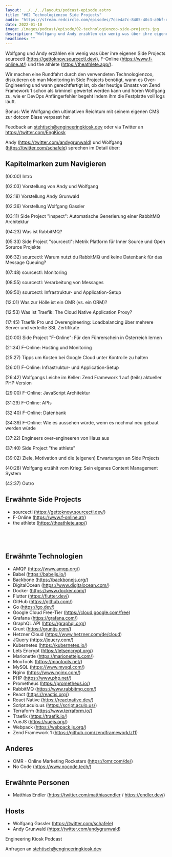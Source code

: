 ```yaml
---
layout: ../../../layouts/podcast-episode.astro
title: "#02 Technologienzoo Side Projects"
audio: "https://stream.redcircle.com/episodes/7cce4a7c-8405-40c3-a9bf-dd902f0a07d8/stream.mp3"
date: 2022-01-10
image: /images/podcast/episode/02-technologienzoo-side-projects.jpg
description: "Wolfgang und Andy erzählen ein wenig was über ihre eigenen Side Projects sourcectl (https://gettoknow.sourcectl.dev/), F-Online ..."
headlines: ""
---
```


<p class="mb-6 text-base md:text-lg text-coolGray-500">Wolfgang und Andy erzählen ein wenig was über ihre eigenen Side Projects sourcectl (<a href="https://gettoknow.sourcectl.dev/" rel="nofollow">https://gettoknow.sourcectl.dev/</a>), F-Online (<a href="https://www.f-online.at/" rel="nofollow">https://www.f-online.at/</a>) und the athlete (<a href="https://theathlete.app/" rel="nofollow">https://theathlete.app/</a>).</p><p class="mb-6 text-base md:text-lg text-coolGray-500">Wir machen eine Rundfahrt durch den verwendeten Technologienzoo, diskutieren ob man Monitoring in Side Projects benötigt, wann es Over-Engineering und wann gerechtfertigt ist, ob der heutige Einsatz von Zend Framework 1 schon als kriminell gewertet werden kann und hören Wolfgang zu, wie er DevOps Anfängerfehler begeht indem ihm die Festplatte voll logs läuft.</p><p class="mb-6 text-base md:text-lg text-coolGray-500">Bonus: Wie Wolfgang den ultimativen Reichtum mit seinem eigenen CMS zur dotcom Blase verpasst hat</p><p class="mb-6 text-base md:text-lg text-coolGray-500">Feedback an <a href="mailto:stehtisch@engineeringkiosk.dev" rel="nofollow">stehtisch@engineeringkiosk.dev</a> oder via Twitter an <a href="https://twitter.com/EngKiosk" rel="nofollow">https://twitter.com/EngKiosk</a></p><p class="mb-6 text-base md:text-lg text-coolGray-500">Andy (<a href="https://twitter.com/andygrunwald" rel="nofollow">https://twitter.com/andygrunwald</a>) und Wolfgang (<a href="https://twitter.com/schafele" rel="nofollow">https://twitter.com/schafele</a>) sprechen im Detail über:</p><h2>Kapitelmarken zum Navigieren</h2><p class="mb-6 text-base md:text-lg text-coolGray-500">(00:00) Intro</p><p class="mb-6 text-base md:text-lg text-coolGray-500">(02:03) Vorstellung von Andy und Wolfgang</p><p class="mb-6 text-base md:text-lg text-coolGray-500">(02:18) Vorstellung Andy Grunwald</p><p class="mb-6 text-base md:text-lg text-coolGray-500">(02:36) Vorstellung Wolfgang Gassler</p><p class="mb-6 text-base md:text-lg text-coolGray-500">(03:11) Side Project &#34;inspect&#34;: Automatische Generierung einer RabbitMQ Architektur</p><p class="mb-6 text-base md:text-lg text-coolGray-500">(04:23) Was ist RabbitMQ?</p><p class="mb-6 text-base md:text-lg text-coolGray-500">(05:33) Side Project &#34;sourcectl&#34;: Metrik Platform für Inner Source und Open Sorurce Projekte</p><p class="mb-6 text-base md:text-lg text-coolGray-500">(06:32) sourcectl: Warum nutzt du RabbitMQ und keine Datenbank für das Message Queuing?</p><p class="mb-6 text-base md:text-lg text-coolGray-500">(07:48) sourcectl: Monitoring</p><p class="mb-6 text-base md:text-lg text-coolGray-500">(08:55) sourcectl: Verarbeitung von Messages</p><p class="mb-6 text-base md:text-lg text-coolGray-500">(09:50) sourcectl: Infrastruktur- und Application-Setup</p><p class="mb-6 text-base md:text-lg text-coolGray-500">(12:01) Was zur Hölle ist ein OMR (vs. ein ORM)?</p><p class="mb-6 text-base md:text-lg text-coolGray-500">(12:53) Was ist Traefik: The Cloud Native Application Proxy? </p><p class="mb-6 text-base md:text-lg text-coolGray-500">(17:45) Traefik Pro und Overengineering: Loadbalancing über mehrere Server und verteilte SSL Zertifikate</p><p class="mb-6 text-base md:text-lg text-coolGray-500">(20:00) Side Project &#34;F-Online&#34;: Für den Führerschein in Österreich lernen</p><p class="mb-6 text-base md:text-lg text-coolGray-500">(21:34) F-Online: Hosting und Monitoring</p><p class="mb-6 text-base md:text-lg text-coolGray-500">(25:27) Tipps um Kosten bei Google Cloud unter Kontrolle zu halten</p><p class="mb-6 text-base md:text-lg text-coolGray-500">(26:01) F-Online: Infrastruktur- und Application-Setup</p><p class="mb-6 text-base md:text-lg text-coolGray-500">(26:42) Wolfgangs Leiche im Keller: Zend Framework 1 auf (teils) aktueller PHP Version</p><p class="mb-6 text-base md:text-lg text-coolGray-500">(29:00) F-Online: JavaScript Architektur</p><p class="mb-6 text-base md:text-lg text-coolGray-500">(31:29) F-Online: APIs</p><p class="mb-6 text-base md:text-lg text-coolGray-500">(32:40) F-Online: Datenbank</p><p class="mb-6 text-base md:text-lg text-coolGray-500">(34:39) F-Online: Wie es aussehen würde, wenn es nochmal neu gebaut werden würde</p><p class="mb-6 text-base md:text-lg text-coolGray-500">(37:22) Engineers over-engineeren von Haus aus</p><p class="mb-6 text-base md:text-lg text-coolGray-500">(37:40) Side Project &#34;the athlete&#34;</p><p class="mb-6 text-base md:text-lg text-coolGray-500">(39:02) Ziele, Motivation und die (eigenen) Erwartungen an Side Projects</p><p class="mb-6 text-base md:text-lg text-coolGray-500">(40:28) Wolfgang erzählt vom Krieg: Sein eigenes Content Management System</p><p class="mb-6 text-base md:text-lg text-coolGray-500">(42:37) Outro</p><h2>Erwähnte Side Projects</h2><ul class="list-disc px-5 mb-6 md:px-5 text-base md:text-lg text-coolGray-500" style="list-style-type: disc;"><li>sourcectl (<a href="https://gettoknow.sourcectl.dev/" rel="nofollow">https://gettoknow.sourcectl.dev/</a>)</li><li>F-Online (<a href="https://www.f-online.at/" rel="nofollow">https://www.f-online.at/</a>)</li><li>the athlete (<a href="https://theathlete.app/" rel="nofollow">https://theathlete.app/</a>)</li></ul><h2><br></h2><h2>Erwähnte Technologien</h2><ul class="list-disc px-5 mb-6 md:px-5 text-base md:text-lg text-coolGray-500" style="list-style-type: disc;"><li>AMQP (<a href="https://www.amqp.org/" rel="nofollow">https://www.amqp.org/</a>)</li><li>Babel (<a href="https://babeljs.io/" rel="nofollow">https://babeljs.io/</a>)</li><li>Backbone (<a href="https://backbonejs.org/" rel="nofollow">https://backbonejs.org/</a>)</li><li>DigitalOcean (<a href="https://www.digitalocean.com/" rel="nofollow">https://www.digitalocean.com/</a>)</li><li>Docker (<a href="https://www.docker.com/" rel="nofollow">https://www.docker.com/</a>)</li><li>Flutter (<a href="https://flutter.dev/" rel="nofollow">https://flutter.dev/</a>)</li><li>GitHub (<a href="https://github.com/" rel="nofollow">https://github.com/</a>)</li><li>Go (<a href="https://go.dev/" rel="nofollow">https://go.dev/</a>)</li><li>Google Cloud Free-Tier (<a href="https://cloud.google.com/free" rel="nofollow">https://cloud.google.com/free</a>)</li><li>Grafana (<a href="https://grafana.com/" rel="nofollow">https://grafana.com/</a>)</li><li>GraphQL API (<a href="https://graphql.org/" rel="nofollow">https://graphql.org/</a>)</li><li>Grunt (<a href="https://gruntjs.com/" rel="nofollow">https://gruntjs.com/</a>)</li><li>Hetzner Cloud (<a href="https://www.hetzner.com/de/cloud" rel="nofollow">https://www.hetzner.com/de/cloud</a>)</li><li>JQuery (<a href="https://jquery.com/" rel="nofollow">https://jquery.com/</a>)</li><li>Kubernetes (<a href="https://kubernetes.io/" rel="nofollow">https://kubernetes.io/</a>)</li><li>Lets Encrypt (<a href="https://letsencrypt.org/" rel="nofollow">https://letsencrypt.org/</a>)</li><li>Marionette (<a href="https://marionettejs.com/" rel="nofollow">https://marionettejs.com/</a>)</li><li>MooTools (<a href="https://mootools.net/" rel="nofollow">https://mootools.net/</a>)</li><li>MySQL (<a href="https://www.mysql.com/" rel="nofollow">https://www.mysql.com/</a>)</li><li>Nginx (<a href="https://www.nginx.com/" rel="nofollow">https://www.nginx.com/</a>)</li><li>PHP (<a href="https://www.php.net/" rel="nofollow">https://www.php.net/</a>)</li><li>Prometheus (<a href="https://prometheus.io/" rel="nofollow">https://prometheus.io/</a>)</li><li>RabbitMQ (<a href="https://www.rabbitmq.com/" rel="nofollow">https://www.rabbitmq.com/</a>)</li><li>React (<a href="https://reactjs.org/" rel="nofollow">https://reactjs.org/</a>)</li><li>React Native (<a href="https://reactnative.dev/" rel="nofollow">https://reactnative.dev/</a>)</li><li>Script.aculo.us (<a href="https://script.aculo.us/" rel="nofollow">https://script.aculo.us/</a>)</li><li>Terraform (<a href="https://www.terraform.io/" rel="nofollow">https://www.terraform.io/</a>)</li><li>Traefik (<a href="https://traefik.io/" rel="nofollow">https://traefik.io/</a>)</li><li>VueJS (<a href="https://vuejs.org/" rel="nofollow">https://vuejs.org/</a>)</li><li>Webpack (<a href="https://webpack.js.org/" rel="nofollow">https://webpack.js.org/</a>)</li><li>Zend Framework 1 (<a href="https://github.com/zendframework/zf1" rel="nofollow">https://github.com/zendframework/zf1</a>)</li></ul><h2>Anderes</h2><ul class="list-disc px-5 mb-6 md:px-5 text-base md:text-lg text-coolGray-500" style="list-style-type: disc;"><li>OMR - Online Marketing Rockstars (<a href="https://omr.com/de/" rel="nofollow">https://omr.com/de/</a>)</li><li>No Code (<a href="https://www.nocode.tech/" rel="nofollow">https://www.nocode.tech/</a>)</li></ul><h2>Erwähnte Personen</h2><ul class="list-disc px-5 mb-6 md:px-5 text-base md:text-lg text-coolGray-500" style="list-style-type: disc;"><li>Matthias Endler (<a href="https://twitter.com/matthiasendler" rel="nofollow">https://twitter.com/matthiasendler</a> / <a href="https://endler.dev/" rel="nofollow">https://endler.dev/</a>)</li></ul><h2>Hosts</h2><ul class="list-disc px-5 mb-6 md:px-5 text-base md:text-lg text-coolGray-500" style="list-style-type: disc;"><li>Wolfgang Gassler (<a href="https://twitter.com/schafele" rel="nofollow">https://twitter.com/schafele</a>)</li><li>Andy Grunwald (<a href="https://twitter.com/andygrunwald" rel="nofollow">https://twitter.com/andygrunwald</a>)</li></ul><p class="mb-6 text-base md:text-lg text-coolGray-500">Engineering Kiosk Podcast</p><p class="mb-6 text-base md:text-lg text-coolGray-500">Anfragen an <a href="mailto:stehtisch@engineeringkiosk.dev" rel="nofollow">stehtisch@engineeringkiosk.dev</a></p>